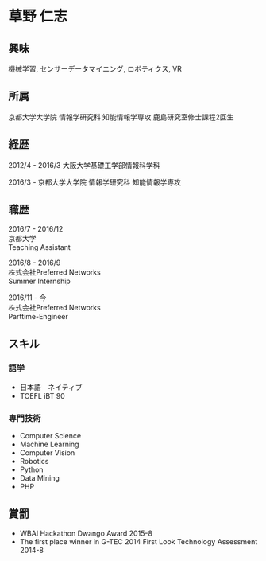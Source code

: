 # 草野 仁志

## 興味
機械学習, センサーデータマイニング, ロボティクス, VR

## 所属
京都大学大学院 情報学研究科 知能情報学専攻 鹿島研究室修士課程2回生

## 経歴
2012/4 - 2016/3
大阪大学基礎工学部情報科学科

2016/3 -
京都大学大学院 情報学研究科 知能情報学専攻

## 職歴
2016/7 - 2016/12  
京都大学  
Teaching Assistant


2016/8 - 2016/9  
株式会社Preferred Networks  
Summer Internship

2016/11 - 今  
株式会社Preferred Networks  
Parttime-Engineer

## スキル
### 語学
- 日本語　ネイティブ
- TOEFL iBT 90

### 専門技術
- Computer Science
- Machine Learning
- Computer Vision
- Robotics
- Python
- Data Mining
- PHP

## 賞罰
- WBAI Hackathon Dwango Award 2015-8
- The first place winner in G-TEC 2014 First Look Technology Assessment 2014-8
